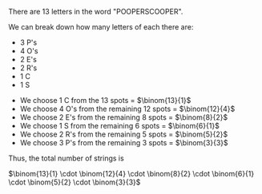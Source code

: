 There are 13 letters in the word "POOPERSCOOPER".

We can break down how many letters of each there are:

<ul>
    <li> 3 P's
    <li> 4 O's
    <li> 2 E's
    <li> 2 R's
    <li> 1 C
    <li> 1 S
</ul>

<ul>
    <li> We choose 1 C from the 13 spots = $\binom{13}{1}$
    <li> We choose 4 O's from the remaining 12 spots = $\binom{12}{4}$
    <li> We choose 2 E's from the remaining 8 spots = $\binom{8}{2}$
    <li> We choose 1 S from the remaining 6 spots = $\binom{6}{1}$
    <li> We choose 2 R's from the remaining 5 spots = $\binom{5}{2}$
    <li> We choose 3 P's from the remaining 3 spots = $\binom{3}{3}$
</ul>

Thus, the total number of strings is

$\binom{13}{1} \cdot \binom{12}{4} \cdot \binom{8}{2} \cdot \binom{6}{1} \cdot \binom{5}{2} \cdot \binom{3}{3}$
